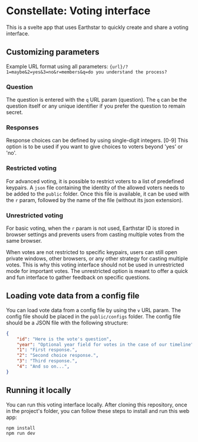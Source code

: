 # Constellate: Voting interface

This is a svelte app that uses Earthstar to quickly create and share a voting interface.

## Customizing parameters

Example URL format using all parameters: 
`{url}/?1=maybe&2=yes&3=no&r=members&q=do you understand the process?`

### Question
The question is entered with the `q` URL param (question).
The `q` can be the question itself or any unique identifier if you prefer the question to remain secret.

### Responses
Response choices can be defined by using single-digit integers. [0-9]
This option is to be used if you want to give choices to voters beyond 'yes' or 'no'.

### Restricted voting
For advanced voting, it is possible to restrict voters to a list of predefined keypairs.
A `json` file containing the identity of the allowed voters needs to be added to the `public` folder.
Once this file is available, it can be used with the `r` param, followed by the name of the file (without its json extension).

### Unrestricted voting
For basic voting, when the `r` param is not used, Earthstar ID is stored in browser settings and prevents users from casting multiple votes from the same browser.

When votes are not restricted to specific keypairs, users can still open private windows, other browsers, or any other strategy for casting multiple votes.
This is why this voting interface should not be used in unrestricted mode for important votes. The unrestricted option is meant to offer a quick and fun interface to gather feedback on specific questions.

## Loading vote data from a config file
You can load vote data from a config file by using the `v` URL param. The config file should be placed in the `public/configs` folder. The config file should be a JSON file with the following structure:

```json
{
    "id": "Here is the vote's question",
    "year": "Optional year field for votes in the case of our timeline",
    "1": "First response.",
    "2": "Second choice response.",
    "3": "Third response.",
    "4": "And so on...",
}
```

## Running it locally
You can run this voting interface locally.
After cloning this repository, once in the project's folder, you can follow these steps to install and run this web app:
```
npm install
npm run dev
```

